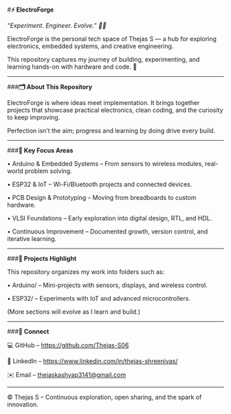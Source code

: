#**⚡ ElectroForge**

_“Experiment. Engineer. Evolve.” 🔧💡_

ElectroForge is the personal tech space of Thejas S — a hub for exploring electronics, embedded systems, and creative engineering.

This repository captures my journey of building, experimenting, and learning hands-on with hardware and code. 🚀
________________________________________
###**🗂️ About This Repository**

ElectroForge is where ideas meet implementation.
It brings together projects that showcase practical electronics, clean coding, and the curiosity to keep improving.

Perfection isn’t the aim; progress and learning by doing drive every build.
________________________________________
###**🌟 Key Focus Areas**

•	Arduino & Embedded Systems – From sensors to wireless modules, real-world problem solving.

•	ESP32 & IoT – Wi-Fi/Bluetooth projects and connected devices.

•	PCB Design & Prototyping – Moving from breadboards to custom hardware.

•	VLSI Foundations – Early exploration into digital design, RTL, and HDL.

•	Continuous Improvement – Documented growth, version control, and iterative learning.

________________________________________
###**🔧 Projects Highlight**

This repository organizes my work into folders such as:

•	Arduino/ – Mini-projects with sensors, displays, and wireless control.

•	ESP32/ – Experiments with IoT and advanced microcontrollers.

(More sections will evolve as I learn and build.)

________________________________________
###**🤝 Connect**

💻 GitHub – https://github.com/Thejas-S06

🔗 LinkedIn – https://www.linkedin.com/in/thejas-shreenivas/

✉️ Email – thejaskashyap3141@gmail.com

________________________________________
© Thejas S – Continuous exploration, open sharing, and the spark of innovation.
